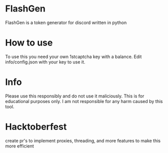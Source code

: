 # FlashGen
FlashGen is a token generator for discord written in python

# How to use

To use this you need your own 1stcaptcha key with a balance.
Edit info/config.json with your key to use it.

# Info

Please use this responsibly and do not use it maliciously. This is for educational purposes only.
I am not responsible for any harm caused by this tool. 

# Hacktoberfest
create pr's to implement proxies, threading, and more features to make this more efficient

